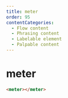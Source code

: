 ```yaml
---
title: meter
order: 95
contentCategories:
  - Flow content
  - Phrasing content
  - Labelable element
  - Palpable content
---
```

# meter

```html
<meter></meter>
```
